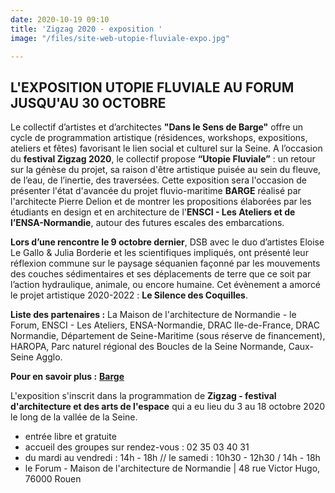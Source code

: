 ```yaml
---
date: 2020-10-19 09:10
title: 'Zigzag 2020 - exposition '
image: "/files/site-web-utopie-fluviale-expo.jpg"

---
```

## L'EXPOSITION UTOPIE FLUVIALE AU FORUM JUSQU'AU 30 OCTOBRE

Le collectif d’artistes et d’architectes **"Dans le Sens de Barge"** offre un cycle de programmation artistique (résidences, workshops, expositions, ateliers et fêtes) favorisant le lien social et culturel sur la Seine. A l’occasion du **festival Zigzag 2020**, le collectif propose **“Utopie Fluviale”** : un retour sur la génèse du projet, sa raison d'être artistique puisée au sein du fleuve, de l’eau, de l’inertie, des traversées. Cette exposition sera l'occasion de présenter l'état d'avancée du projet fluvio-maritime **BARGE** réalisé par l'architecte Pierre Delion et de montrer les propositions élaborées par les étudiants en design et en architecture de l'**ENSCI - Les Ateliers et de l’ENSA-Normandie**, autour des futures escales des embarcations.

**Lors d’une rencontre le 9 octobre dernier**, DSB avec le duo d’artistes Eloise Le Gallo & Julia Borderie et les scientifiques impliqués, ont présenté leur réflexion commune sur le paysage séquanien façonné par les mouvements des couches sédimentaires et ses déplacements de terre que ce soit par l’action hydraulique, animale, ou encore humaine. Cet évènement a amorcé le projet artistique 2020-2022 : **Le Silence des Coquilles**.

**Liste des partenaires :** La Maison de l'architecture de Normandie - le Forum, ENSCI - Les Ateliers, ENSA-Normandie, DRAC Ile-de-France, DRAC Normandie, Département de Seine-Maritime (sous réserve de financement), HAROPA, Parc naturel régional des Boucles de la Seine Normande, Caux-Seine Agglo.

**Pour en savoir plus :** [**Barge**](https://barge.mobi/author/jameshbarge/)

L'exposition s'inscrit dans la programmation de **Zigzag - festival d'architecture et des arts de l'espace** qui a eu lieu du 3 au 18 octobre 2020 le long de la vallée de la Seine.

* entrée libre et gratuite
* accueil des groupes sur rendez-vous : 02 35 03 40 31
* du mardi au vendredi : 14h - 18h // le samedi : 10h30 - 12h30 / 14h - 18h
* le Forum - Maison de l'architecture de Normandie | 48 rue Victor Hugo, 76000 Rouen
